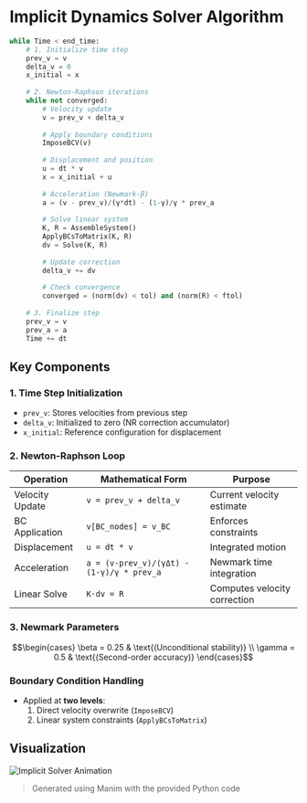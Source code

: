 # Implicit Dynamics Solver Algorithm

```python
while Time < end_time:
    # 1. Initialize time step
    prev_v = v
    delta_v = 0
    x_initial = x
    
    # 2. Newton-Raphson iterations
    while not converged:
        # Velocity update
        v = prev_v + delta_v
        
        # Apply boundary conditions
        ImposeBCV(v)  
        
        # Displacement and position
        u = dt * v
        x = x_initial + u
        
        # Acceleration (Newmark-β)
        a = (v - prev_v)/(γ*dt) - (1-γ)/γ * prev_a
        
        # Solve linear system
        K, R = AssembleSystem()
        ApplyBCsToMatrix(K, R)
        dv = Solve(K, R)
        
        # Update correction
        delta_v += dv
        
        # Check convergence
        converged = (norm(dv) < tol) and (norm(R) < ftol)
    
    # 3. Finalize step
    prev_v = v
    prev_a = a
    Time += dt
```

## Key Components

### 1. Time Step Initialization
- `prev_v`: Stores velocities from previous step
- `delta_v`: Initialized to zero (NR correction accumulator)
- `x_initial`: Reference configuration for displacement

### 2. Newton-Raphson Loop
| Operation | Mathematical Form | Purpose |
|-----------|-------------------|---------|
| Velocity Update | `v = prev_v + delta_v` | Current velocity estimate |
| BC Application | `v[BC_nodes] = v_BC` | Enforces constraints |
| Displacement | `u = dt * v` | Integrated motion |
| Acceleration | `a = (v-prev_v)/(γΔt) - (1-γ)/γ * prev_a` | Newmark time integration |
| Linear Solve | `K·dv = R` | Computes velocity correction |

### 3. Newmark Parameters
```math
\begin{cases}
\beta = 0.25 & \text{(Unconditional stability)} \\
\gamma = 0.5 & \text{(Second-order accuracy)}
\end{cases}
```

### Boundary Condition Handling
- Applied at **two levels**:
  1. Direct velocity overwrite (`ImposeBCV`)
  2. Linear system constraints (`ApplyBCsToMatrix`)

## Visualization
![Implicit Solver Animation](implicit_solver_anim.gif)

> Generated using Manim with the provided Python code